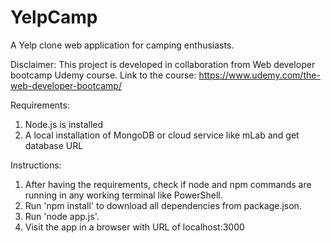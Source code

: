 # YelpCamp
A Yelp clone web application for camping enthusiasts.

Disclaimer: This project is developed in collaboration from Web developer bootcamp Udemy course.
Link to the course: https://www.udemy.com/the-web-developer-bootcamp/

Requirements:
1. Node.js is installed
2. A local installation of MongoDB or cloud service like mLab and get database URL

Instructions:
1. After having the requirements, check if node and npm commands are running in any working terminal like PowerShell.
2. Run 'npm install' to download all dependencies from package.json.
3. Run 'node app.js'.
4. Visit the app in a browser with URL of localhost:3000
